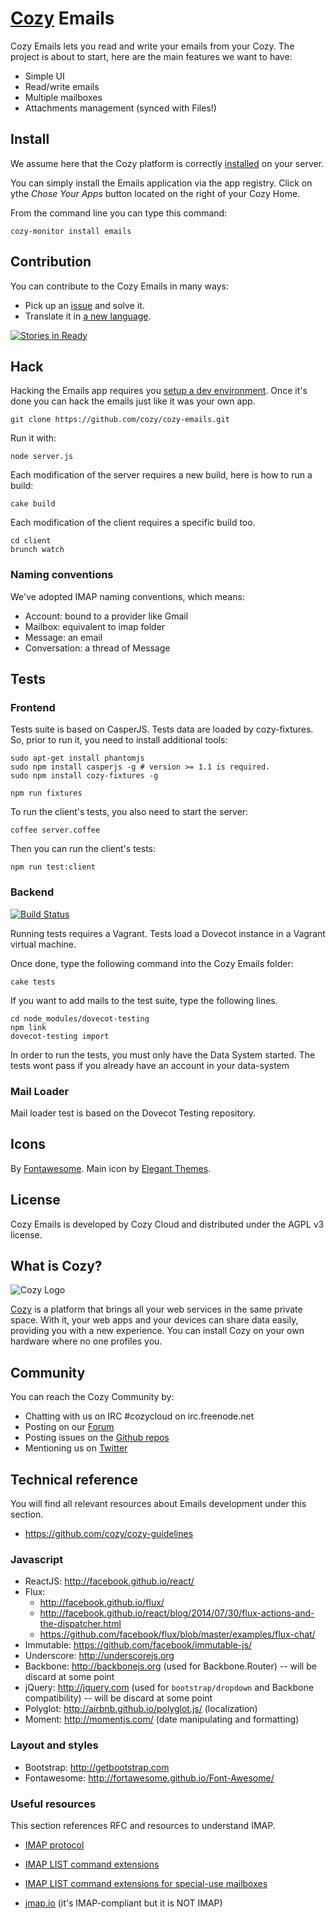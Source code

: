 # [Cozy](http://cozy.io) Emails

Cozy Emails lets you read and write your emails from your Cozy. The project is about to start, here are the main features we want to have:

* Simple UI
* Read/write emails
* Multiple mailboxes
* Attachments management (synced with Files!)


## Install

We assume here that the Cozy platform is correctly [installed](http://cozy.io/host/install.html)
 on your server.

You can simply install the Emails application via the app registry. Click on
ythe *Chose Your Apps* button located on the right of your Cozy Home.

From the command line you can type this command:

    cozy-monitor install emails


## Contribution

You can contribute to the Cozy Emails in many ways:

* Pick up an [issue](https://github.com/cozy/cozy-emails/issues?state=open) and solve it.
* Translate it in [a new language](https://github.com/cozy/cozy-emails/tree/master/client/app/locales).

[![Stories in Ready](https://badge.waffle.io/cozy/cozy-emails.png?label=ready)](https://waffle.io/cozy/cozy-emails)


## Hack

Hacking the Emails app requires you [setup a dev environment](http://cozy.io/hack/getting-started/). Once it's done you can hack the emails just like it was your own app.

    git clone https://github.com/cozy/cozy-emails.git

Run it with:

    node server.js

Each modification of the server requires a new build, here is how to run a
build:

    cake build

Each modification of the client requires a specific build too.

    cd client
    brunch watch

### Naming conventions

We've adopted IMAP naming conventions, which means:
* Account: bound to a provider like Gmail
* Mailbox: equivalent to imap folder
* Message: an email
* Conversation: a thread of Message


## Tests


### Frontend

Tests suite is based on CasperJS. Tests data are loaded by cozy-fixtures. So,
prior to run it, you need to install additional tools:

    sudo apt-get install phantomjs
    sudo npm install casperjs -g # version >= 1.1 is required.
    sudo npm install cozy-fixtures -g

    npm run fixtures

To run the client's tests, you also need to start the server:

    coffee server.coffee

Then you can run the client's tests:

    npm run test:client

### Backend

[![Build Status](https://travis-ci.org/cozy/cozy-emails.png?branch=master)](https://travis-ci.org/cozy/cozy-emails)

Running tests requires a Vagrant. Tests load a Dovecot instance in a Vagrant
virtual machine.

Once done, type the following command into the Cozy Emails folder:

    cake tests

If you want to add mails to the test suite, type the following lines.

    cd node_modules/dovecot-testing
    npm link
    dovecot-testing import

In order to run the tests, you must only have the Data System started.
The tests wont pass if you already have an account in your data-system


### Mail Loader

Mail loader test is based on the Dovecot Testing repository.


## Icons

By [Fontawesome](http://fortawesome.github.io/Font-Awesome/).
Main icon by [Elegant Themes](http://www.elegantthemes.com/blog/freebie-of-the-week/beautiful-flat-icons-for-free).


## License

Cozy Emails is developed by Cozy Cloud and distributed under the AGPL v3 license.


## What is Cozy?

![Cozy Logo](https://raw.github.com/cozy/cozy-setup/gh-pages/assets/images/happycloud.png)

[Cozy](http://cozy.io) is a platform that brings all your web services in the
same private space.  With it, your web apps and your devices can share data
easily, providing you
with a new experience. You can install Cozy on your own hardware where no one
profiles you.


## Community

You can reach the Cozy Community by:

* Chatting with us on IRC #cozycloud on irc.freenode.net
* Posting on our [Forum](https://forum.cozy.io)
* Posting issues on the [Github repos](https://github.com/cozy/)
* Mentioning us on [Twitter](http://twitter.com/mycozycloud)

## Technical reference

You will find all relevant resources about Emails development under this section.

* https://github.com/cozy/cozy-guidelines

### Javascript

* ReactJS: http://facebook.github.io/react/
* Flux:
    * http://facebook.github.io/flux/
    * http://facebook.github.io/react/blog/2014/07/30/flux-actions-and-the-dispatcher.html
    * https://github.com/facebook/flux/blob/master/examples/flux-chat/
* Immutable: https://github.com/facebook/immutable-js/
* Underscore: http://underscorejs.org
* Backbone: http://backbonejs.org (used for Backbone.Router) -- will be discard at some point
* jQuery: http://jquery.com (used for `bootstrap/dropdown` and Backbone compatibility) -- will be discard at some point
* Polyglot: http://airbnb.github.io/polyglot.js/ (localization)
* Moment: http://momentjs.com/ (date manipulating and formatting)

### Layout and styles

* Bootstrap: http://getbootstrap.com
* Fontawesome: http://fortawesome.github.io/Font-Awesome/

### Useful resources

This section references RFC and resources to understand IMAP.

* [IMAP protocol](https://www.ietf.org/rfc/rfc2060.txt#7.2.2)
* [IMAP LIST command extensions](http://tools.ietf.org/html/rfc5258)
* [IMAP LIST command extensions for special-use mailboxes](http://tools.ietf.org/html/rfc6154#2)

* [jmap.io](http://jmap.io/) (it's IMAP-compliant but it is NOT IMAP)
